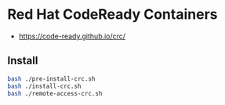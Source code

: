 # Red Hat CodeReady Containers

- https://code-ready.github.io/crc/

## Install

```bash
bash ./pre-install-crc.sh
bash ./install-crc.sh
bash ./remote-access-crc.sh
```
